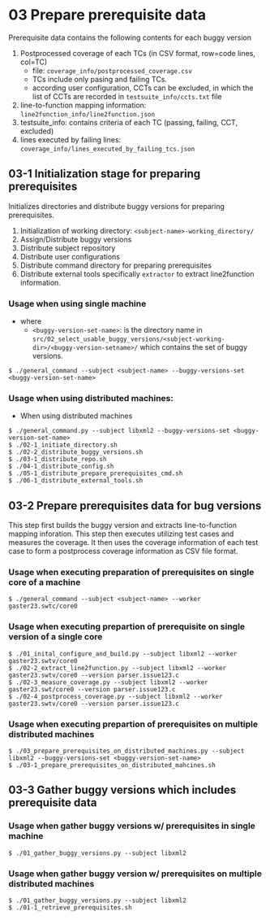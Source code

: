 # 03 Prepare prerequisite data
Prerequisite data contains the following contents for each buggy version
1. Postprocessed coverage of each TCs (in CSV format, row=code lines, col=TC)
    * file: ``coverage_info/postprocessed_coverage.csv``
    * TCs include only pasing and failing TCs.
    * according user configuration, CCTs can be excluded, in which the list of CCTs are recorded in ``testsuite_info/ccts.txt`` file
2. line-to-function mapping information: ``line2function_info/line2function.json``
3. testsuite_info: contains criteria of each TC (passing, failing, CCT, excluded)
4. lines executed by failing lines: ``coverage_info/lines_executed_by_failing_tcs.json``


## 03-1 Initialization stage for preparing prerequisites
Initializes directories and distribute buggy versions for preparing prerequisites.
1. Initialization of working directory: ``<subject-name>-working_directory/``
2. Assign/Distribute buggy versions
3. Distribute subject repository
4. Distribute user configurations
5. Distribute command directory for preparing prerequisites
6. Distribute external tools specifically ``extractor`` to extract line2function information.

### Usage when using single machine
* where
    * ``<buggy-version-set-name>``: is the directory name in ``src/02_select_usable_buggy_versions/<subject-working-dir>/<buggy-version-setname>/`` which contains the set of buggy versions.
```
$ ./general_command --subject <subject-name> --buggy-versions-set <buggy-version-set-name>
```

### Usage when using distributed machines:

* When using distributed machines
```
$ ./general_command.py --subject libxml2 --buggy-versions-set <buggy-version-set-name>
$ ./02-1_initiate_directory.sh
$ ./02-2_distribute_buggy_versions.sh
$ ./03-1_distribute_repo.sh
$ ./04-1_distribute_config.sh
$ ./05-1_distribute_prepare_prerequisites_cmd.sh
$ ./06-1_distribute_external_tools.sh
```

## 03-2 Prepare prerequisites data for bug versions
This step first builds the buggy version and extracts line-to-function mapping inforation. This step then executes utilizing test cases and measures the coverage. It then uses the coverage information of each test case to form a postprocess coverage information as CSV file format.

### Usage when executing preparation of prerequisites on single core of a machine
```
$ ./general_command --subject <subject-name> --worker gaster23.swtc/core0
```

### Usage when executing prepartion of prerequisite on single version of a single core
```
$ ./01_inital_configure_and_build.py --subject libxml2 --worker gaster23.swtv/core0
$ ./02-2_extract_line2function.py --subject libxml2 --worker gaster23.swtv/core0 --version parser.issue123.c
$ ./02-3_measure_coverage.py --subject libxml2 --worker gaster23.swt/core0 --version parser.issue123.c
$ ./02-4_postprocess_coverage.py --subject libxml2 --worker gaster23.swtv/core0 --version parser.issue123.c
```

### Usage when executing prepartion of prerequisites on multiple distributed machines
```
$ ./03_prepare_prerequisites_on_distributed_machines.py --subject libxml2 --buggy-versions-set <buggy-version-set-name>
$ ./03-1_prepare_prerequisites_on_distributed_mahcines.sh
```

## 03-3 Gather buggy versions which includes prerequisite data

### Usage when gather buggy versions w/ prerequisites in single machine
```
$ ./01_gather_buggy_versions.py --subject libxml2
```

### Usage when gather buggy version w/ prerequisites on multiple distributed machines
```
$ ./01_gather_buggy_versions.py --subject libxml2
$ ./01-1_retrieve_prerequisites.sh
```